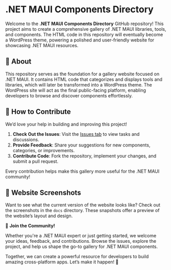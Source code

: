 # .NET MAUI Components Directory  

Welcome to the **.NET MAUI Components Directory** GitHub repository! This project aims to create a comprehensive gallery of .NET MAUI libraries, tools, and components. The HTML code in this repository will eventually become a WordPress theme, powering a polished and user-friendly website for showcasing .NET MAUI resources.  

## 🚀 About  

This repository serves as the foundation for a gallery website focused on .NET MAUI. It contains HTML code that categorizes and displays tools and libraries, which will later be transformed into a WordPress theme. The WordPress site will act as the final public-facing platform, enabling developers to browse and discover components effortlessly.  

## 🌟 How to Contribute  

We’d love your help in building and improving this project!  

1. **Check Out the Issues**: Visit the [Issues tab](https://github.com/fdmomtaz/MauiGems/issues) to view tasks and discussions.  
2. **Provide Feedback**: Share your suggestions for new components, categories, or improvements.  
3. **Contribute Code**: Fork the repository, implement your changes, and submit a pull request.  

Every contribution helps make this gallery more useful for the .NET MAUI community!  

## 📸 Website Screenshots  

Want to see what the current version of the website looks like? Check out the screenshots in the `docs` directory. These snapshots offer a preview of the website’s layout and design.  

📢 **Join the Community!**  

Whether you're a .NET MAUI expert or just getting started, we welcome your ideas, feedback, and contributions. Browse the issues, explore the project, and help us shape the go-to gallery for .NET MAUI components.  

Together, we can create a powerful resource for developers to build amazing cross-platform apps. Let’s make it happen! 🚀
